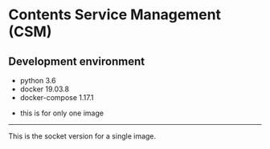 # Contents Service Management (CSM)

## Development environment

- python 3.6
- docker 19.03.8
- docker-compose 1.17.1

* this is for only one image

---

This is the socket version for a single image.